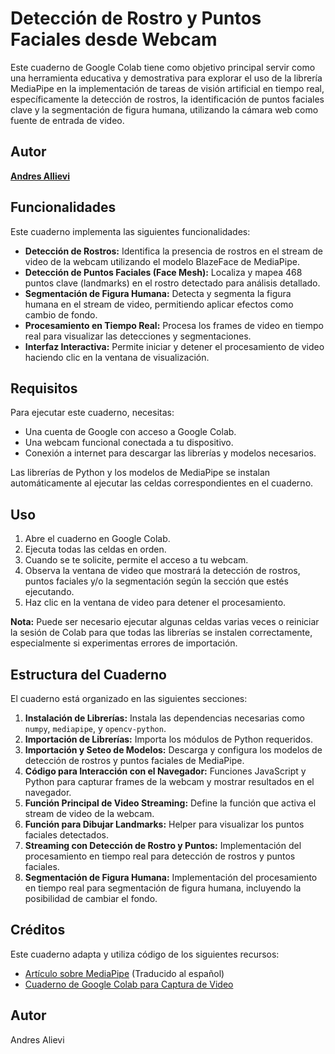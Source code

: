 # Detección de Rostro y Puntos Faciales desde Webcam

Este cuaderno de Google Colab tiene como objetivo principal servir como una herramienta educativa y demostrativa para explorar el uso de la librería MediaPipe en la implementación de tareas de visión artificial en tiempo real, específicamente la detección de rostros, la identificación de puntos faciales clave y la segmentación de figura humana, utilizando la cámara web como fuente de entrada de video.

## Autor

[**Andres Allievi**](https://github.com/garzamorada)

## Funcionalidades

Este cuaderno implementa las siguientes funcionalidades:

*   **Detección de Rostros:** Identifica la presencia de rostros en el stream de video de la webcam utilizando el modelo BlazeFace de MediaPipe.
*   **Detección de Puntos Faciales (Face Mesh):** Localiza y mapea 468 puntos clave (landmarks) en el rostro detectado para análisis detallado.
*   **Segmentación de Figura Humana:** Detecta y segmenta la figura humana en el stream de video, permitiendo aplicar efectos como cambio de fondo.
*   **Procesamiento en Tiempo Real:** Procesa los frames de video en tiempo real para visualizar las detecciones y segmentaciones.
*   **Interfaz Interactiva:** Permite iniciar y detener el procesamiento de video haciendo clic en la ventana de visualización.

## Requisitos

Para ejecutar este cuaderno, necesitas:

*   Una cuenta de Google con acceso a Google Colab.
*   Una webcam funcional conectada a tu dispositivo.
*   Conexión a internet para descargar las librerías y modelos necesarios.

Las librerías de Python y los modelos de MediaPipe se instalan automáticamente al ejecutar las celdas correspondientes en el cuaderno.

## Uso

1.  Abre el cuaderno en Google Colab.
2.  Ejecuta todas las celdas en orden.
3.  Cuando se te solicite, permite el acceso a tu webcam.
4.  Observa la ventana de video que mostrará la detección de rostros, puntos faciales y/o la segmentación según la sección que estés ejecutando.
5.  Haz clic en la ventana de video para detener el procesamiento.

**Nota:** Puede ser necesario ejecutar algunas celdas varias veces o reiniciar la sesión de Colab para que todas las librerías se instalen correctamente, especialmente si experimentas errores de importación.

## Estructura del Cuaderno

El cuaderno está organizado en las siguientes secciones:

1.  **Instalación de Librerías:** Instala las dependencias necesarias como `numpy`, `mediapipe`, y `opencv-python`.
2.  **Importación de Librerías:** Importa los módulos de Python requeridos.
3.  **Importación y Seteo de Modelos:** Descarga y configura los modelos de detección de rostros y puntos faciales de MediaPipe.
4.  **Código para Interacción con el Navegador:** Funciones JavaScript y Python para capturar frames de la webcam y mostrar resultados en el navegador.
5.  **Función Principal de Video Streaming:** Define la función que activa el stream de video de la webcam.
6.  **Función para Dibujar Landmarks:** Helper para visualizar los puntos faciales detectados.
7.  **Streaming con Detección de Rostro y Puntos:** Implementación del procesamiento en tiempo real para detección de rostros y puntos faciales.
8.  **Segmentación de Figura Humana:** Implementación del procesamiento en tiempo real para segmentación de figura humana, incluyendo la posibilidad de cambiar el fondo.

## Créditos

Este cuaderno adapta y utiliza código de los siguientes recursos:

*   [Artículo sobre MediaPipe](https://www-assemblyai-com.translate.goog/blog/mediapipe-for-dummies?_x_tr_sl=en&_x_tr_tl=es&_x_tr_hl=es&_x_tr_pto=tc) (Traducido al español)
*   [Cuaderno de Google Colab para Captura de Video](https://colab.research.google.com/drive/1QnC7lV7oVFk5OZCm75fqbLAfD9qBy9bw?usp=sharing)

## Autor

Andres Alievi
